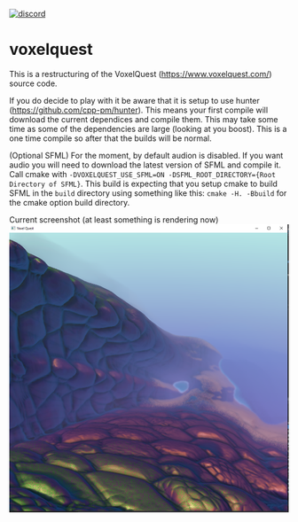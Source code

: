 [![discord](https://img.shields.io/discord/495955797872869376.svg?logo=discord "Discord")](https://discord.gg/YJyrvgQ)

# voxelquest

This is a restructuring of the VoxelQuest (https://www.voxelquest.com/) source code.

If you do decide to play with it be aware that it is setup to use hunter (https://github.com/cpp-pm/hunter). This means your first compile will download the current dependices and compile them. This may take some time as some of the dependencies are large (looking at you boost). This is a one time compile so after that the builds will be normal.

(Optional SFML)
For the moment, by default audion is disabled. If you want audio you will need to download the latest version of SFML and compile it. Call cmake with `-DVOXELQUEST_USE_SFML=ON -DSFML_ROOT_DIRECTORY={Root Directory of SFML}`. This build is expecting that you setup cmake to build SFML in the `build` directory using something like this: `cmake -H. -Bbuild` for the cmake option build directory.

Current screenshot (at least something is rendering now)
![screenshot](https://github.com/caseymcc/voxelquest/raw/master/screenshot.png)



